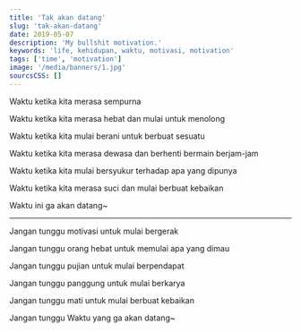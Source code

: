 ```yaml
---
title: 'Tak akan datang'
slug: 'tak-akan-datang'
date: 2019-05-07
description: 'My bullshit motivation.'
keywords: 'life, kehidupan, waktu, motivasi, motivation'
tags: ['time', 'motivation']
image: '/media/banners/1.jpg'
sourcsCSS: []
---
```


Waktu ketika kita merasa sempurna

Waktu ketika kita merasa hebat dan mulai untuk menolong

Waktu ketika kita mulai berani untuk berbuat sesuatu

Waktu ketika kita merasa dewasa dan berhenti bermain berjam-jam

Waktu ketika kita mulai bersyukur terhadap apa yang dipunya

Waktu ketika kita merasa suci dan mulai berbuat kebaikan

Waktu ini ga akan datang~

---

Jangan tunggu motivasi untuk mulai bergerak

Jangan tunggu orang hebat untuk memulai apa yang dimau

Jangan tunggu pujian untuk mulai berpendapat

Jangan tunggu panggung untuk mulai berkarya

Jangan tunggu mati untuk mulai berbuat kebaikan

Jangan tunggu Waktu yang ga akan datang~
